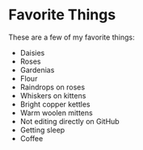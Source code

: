 # Favorite Things

These are a few of my favorite things:

- Daisies
- Roses
- Gardenias
- Flour
- Raindrops on roses
- Whiskers on kittens
- Bright copper kettles
- Warm woolen mittens
- Not editing directly on GitHub
- Getting sleep
- Coffee
